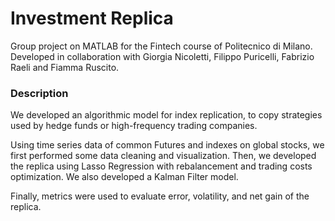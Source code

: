 # Investment Replica
Group project on MATLAB for the Fintech course of Politecnico di Milano. Developed in collaboration with Giorgia Nicoletti, Filippo Puricelli, Fabrizio Raeli and Fiamma Ruscito.

### Description
We developed an algorithmic model for index replication, to copy strategies used by hedge funds or high-frequency trading companies. 

Using time series data of common Futures and indexes on global stocks, we first performed some data cleaning and visualization. Then, we developed the replica using Lasso Regression with rebalancement and trading costs optimization. We also developed a Kalman Filter model. 

Finally, metrics were used to evaluate error, volatility, and net gain of the replica.
